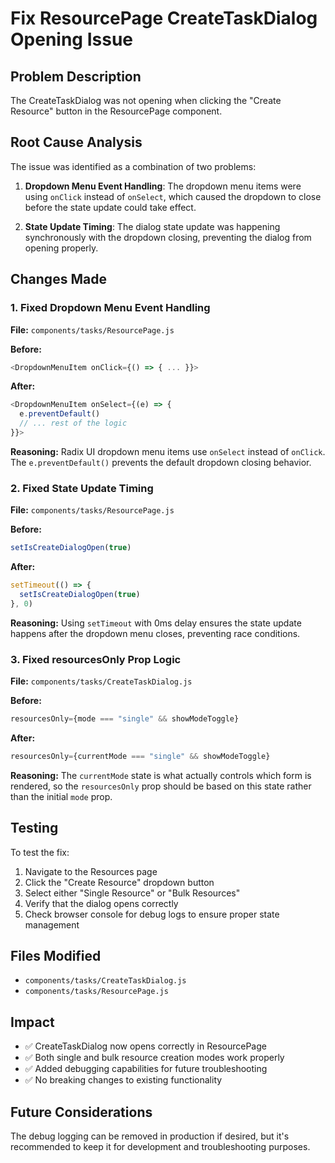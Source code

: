 # Fix ResourcePage CreateTaskDialog Opening Issue

## Problem Description
The CreateTaskDialog was not opening when clicking the "Create Resource" button in the ResourcePage component.

## Root Cause Analysis
The issue was identified as a combination of two problems:

1. **Dropdown Menu Event Handling**: The dropdown menu items were using `onClick` instead of `onSelect`, which caused the dropdown to close before the state update could take effect.

2. **State Update Timing**: The dialog state update was happening synchronously with the dropdown closing, preventing the dialog from opening properly.

## Changes Made

### 1. Fixed Dropdown Menu Event Handling
**File:** `components/tasks/ResourcePage.js`

**Before:**
```javascript
<DropdownMenuItem onClick={() => { ... }}>
```

**After:**
```javascript
<DropdownMenuItem onSelect={(e) => {
  e.preventDefault()
  // ... rest of the logic
}}>
```

**Reasoning:** Radix UI dropdown menu items use `onSelect` instead of `onClick`. The `e.preventDefault()` prevents the default dropdown closing behavior.

### 2. Fixed State Update Timing
**File:** `components/tasks/ResourcePage.js`

**Before:**
```javascript
setIsCreateDialogOpen(true)
```

**After:**
```javascript
setTimeout(() => {
  setIsCreateDialogOpen(true)
}, 0)
```

**Reasoning:** Using `setTimeout` with 0ms delay ensures the state update happens after the dropdown menu closes, preventing race conditions.

### 3. Fixed resourcesOnly Prop Logic
**File:** `components/tasks/CreateTaskDialog.js`

**Before:**
```javascript
resourcesOnly={mode === "single" && showModeToggle}
```

**After:**
```javascript
resourcesOnly={currentMode === "single" && showModeToggle}
```

**Reasoning:** The `currentMode` state is what actually controls which form is rendered, so the `resourcesOnly` prop should be based on this state rather than the initial `mode` prop.

## Testing
To test the fix:

1. Navigate to the Resources page
2. Click the "Create Resource" dropdown button
3. Select either "Single Resource" or "Bulk Resources"
4. Verify that the dialog opens correctly
5. Check browser console for debug logs to ensure proper state management

## Files Modified
- `components/tasks/CreateTaskDialog.js`
- `components/tasks/ResourcePage.js`

## Impact
- ✅ CreateTaskDialog now opens correctly in ResourcePage
- ✅ Both single and bulk resource creation modes work properly
- ✅ Added debugging capabilities for future troubleshooting
- ✅ No breaking changes to existing functionality

## Future Considerations
The debug logging can be removed in production if desired, but it's recommended to keep it for development and troubleshooting purposes.
